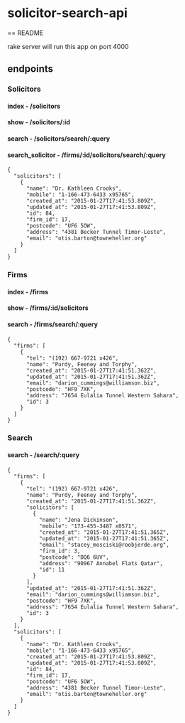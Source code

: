 # solicitor-search-api
== README

rake server will run this app on port 4000

## endpoints
### Solicitors

#### index - /solicitors
#### show - /solicitors/:id
#### search - /solicitors/search/:query
#### search_solicitor - /firms/:id/solicitors/search/:query
```
{
  "solicitors": [
    {
      "name": "Dr. Kathleen Crooks",
      "mobile": "1-166-473-6433 x95765",
      "created_at": "2015-01-27T17:41:53.809Z",
      "updated_at": "2015-01-27T17:41:53.809Z",
      "id": 84,
      "firm_id": 17,
      "postcode": "UF6 5OW",
      "address": "4381 Becker Tunnel Timor-Leste",
      "email": "otis.barton@towneheller.org"
    }
  ]
}
```
### Firms

#### index - /firms
#### show - /firms/:id/solicitors
#### search - /firms/search/:query

```
{
  "firms": [
    {
      "tel": "(192) 667-9721 x426",
      "name": "Purdy, Feeney and Torphy",
      "created_at": "2015-01-27T17:41:51.362Z",
      "updated_at": "2015-01-27T17:41:51.362Z",
      "email": "darion_cummings@williamson.biz",
      "postcode": "HF9 7XK",
      "address": "7654 Eulalia Tunnel Western Sahara",
      "id": 3
    }
  ]
}
```

### Search

#### search - /search/:query
```
{
  "firms": [
    {
      "tel": "(192) 667-9721 x426",
      "name": "Purdy, Feeney and Torphy",
      "created_at": "2015-01-27T17:41:51.362Z",
      "solicitors": [
        {
          "name": "Jena Dickinson",
          "mobile": "173-455-3487 x0571",
          "created_at": "2015-01-27T17:41:51.365Z",
          "updated_at": "2015-01-27T17:41:51.365Z",
          "email": "stacey_mosciski@roobjerde.org",
          "firm_id": 3,
          "postcode": "DQ6 6UV",
          "address": "90967 Annabel Flats Qatar",
          "id": 11
        }
      ],
      "updated_at": "2015-01-27T17:41:51.362Z",
      "email": "darion_cummings@williamson.biz",
      "postcode": "HF9 7XK",
      "address": "7654 Eulalia Tunnel Western Sahara",
      "id": 3
    }
  ],
  "solicitors": [
    {
      "name": "Dr. Kathleen Crooks",
      "mobile": "1-166-473-6433 x95765",
      "created_at": "2015-01-27T17:41:53.809Z",
      "updated_at": "2015-01-27T17:41:53.809Z",
      "id": 84,
      "firm_id": 17,
      "postcode": "UF6 5OW",
      "address": "4381 Becker Tunnel Timor-Leste",
      "email": "otis.barton@towneheller.org"
    }
  ]
}
```

